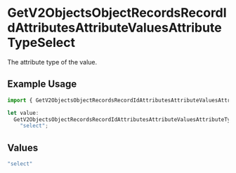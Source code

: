 # GetV2ObjectsObjectRecordsRecordIdAttributesAttributeValuesAttributeTypeSelect

The attribute type of the value.

## Example Usage

```typescript
import { GetV2ObjectsObjectRecordsRecordIdAttributesAttributeValuesAttributeTypeSelect } from "attio-js/models/operations/getv2objectsobjectrecordsrecordidattributesattributevalues.js";

let value:
  GetV2ObjectsObjectRecordsRecordIdAttributesAttributeValuesAttributeTypeSelect =
    "select";
```

## Values

```typescript
"select"
```